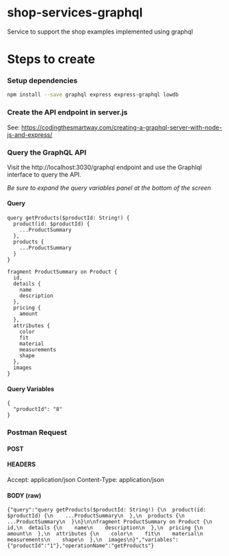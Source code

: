 # shop-services-graphql
Service to support the shop examples implemented using graphql

# Steps to create

### Setup dependencies
```bash
npm install --save graphql express express-graphql lowdb
``` 

### Create the API endpoint in server.js


See: https://codingthesmartway.com/creating-a-graphql-server-with-node-js-and-express/ 

### Query the GraphQL API
Visit the http://localhost:3030/graphql endpoint and use the GraphIql interface to query the API.

*Be sure to expand the query variables panel at the bottom of the screen*

#### Query
```
query getProducts($productId: String!) {
  product(id: $productId) {
    ...ProductSummary
  },
  products {
    ...ProductSummary
  }
}

fragment ProductSummary on Product {
  id,
  details {
    name
    description
  },
  pricing {
    amount
  },
  attributes {
    color
    fit
    material
    measurements
    shape
  },
  images
}
```

#### Query Variables
```
{
  "productId": "8"
}
```

### Postman Request
#### POST

#### HEADERS
Accept: application/json
Content-Type: application/json

#### BODY (raw)
```
{"query":"query getProducts($productId: String!) {\n  product(id: $productId) {\n    ...ProductSummary\n  },\n  products {\n    ...ProductSummary\n  }\n}\n\nfragment ProductSummary on Product {\n  id,\n  details {\n    name\n    description\n  },\n  pricing {\n    amount\n  },\n  attributes {\n    color\n    fit\n    material\n    measurements\n    shape\n  },\n  images\n}","variables":{"productId":"1"},"operationName":"getProducts"}
```